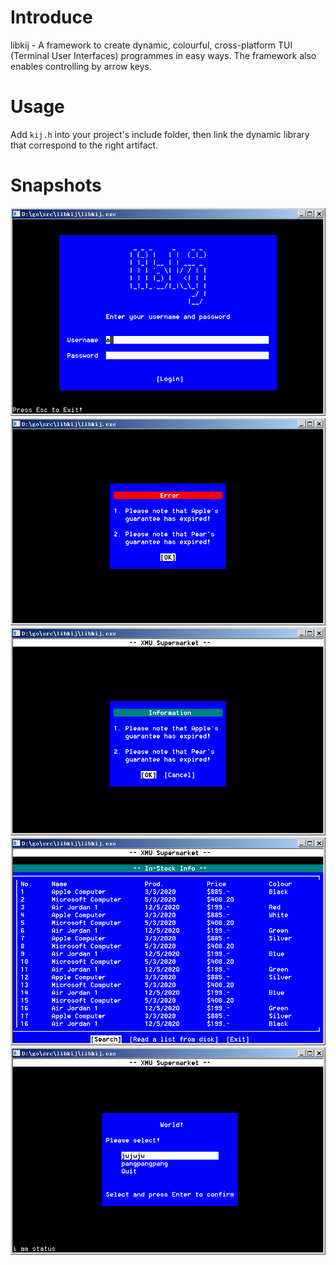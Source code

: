 # Introduce

libkij - A framework to create dynamic, colourful, cross-platform TUI (Terminal User Interfaces) programmes in easy ways. The framework also enables controlling by arrow keys.

# Usage

Add ``kij.h`` into your project's include folder, then link the dynamic library that correspond to the right artifact.

# Snapshots
![1. Login Page](https://github.com/chrishanli/libkij/blob/master/snapshots/1.png)
![2. Error Dialogue](https://github.com/chrishanli/libkij/blob/master/snapshots/2.png)
![3. Information Dialogue](https://github.com/chrishanli/libkij/blob/master/snapshots/3.png)
![4. Dynamic Table Window](https://github.com/chrishanli/libkij/blob/master/snapshots/4.png)
![5. Choice Panel](https://github.com/chrishanli/libkij/blob/master/snapshots/5.png)
